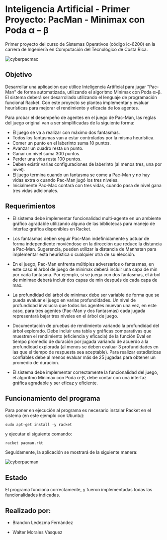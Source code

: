 # Inteligencia Artificial - Primer Proyecto: PacMan - Minimax con Poda α – β

Primer proyecto del curso de Sistemas Operativos (código ic-6200) en la carrera de Ingeniería en Computación del Tecnológico de Costa Rica.

![cyberpacmac](https://user-images.githubusercontent.com/56206208/129430058-611a95a5-4a82-455e-898e-16a929198079.png)

## Objetivo

Desarrollar una aplicación que utilice Inteligencia Artificial para jugar "Pac-Man" de forma automatizada, utilizando el algoritmo Minimax con Poda α–β. El sistema deberá ser desarrollado utilizando el lenguaje de programación funcional Racket. Con este proyecto se plantea implementar y evaluar heurísticas para mejorar el rendimiento y eficacia de los agentes.

Para probar el desempeño de agentes en el juego de Pac-Man, las reglas del juego original van a ser simplificadas de la siguiente forma:
* El juego se va a realizar con máximo dos fantasmas.
* Todos los fantasmas van a estar controlados por la misma heurística.
* Comer un punto en el laberinto suma 10 puntos.
* Avanzar un cuadro resta un punto.
* Ganar un nivel suma 300 puntos.
* Perder una vida resta 100 puntos.
* Deben existir varias configuraciones de laberinto (al menos tres, una por nivel).
* El juego termina cuando un fantasma se come a Pac-Man y no hay vidas extra o cuando Pac-Man jugó los tres niveles.
* Inicialmente Pac-Mac contará con tres vidas, cuando pasa de nivel gana tres vidas adicionales.

## Requerimientos

* El sistema debe implementar funcionalidad multi-agente en un ambiente gráfico agradable utilizando alguna de las bibliotecas para manejo de interfaz gráfica disponibles en Racket.

* Los fantasmas deben seguir Pac-Man indefinidamente y actuar de forma independiente moviéndose en la dirección que reduce la distancia a Pac-Man. Sugerencia, pueden utilizar la distancia de Manhatan para implementar esta heurística o cualquier otra de su elección.

* En el juego, Pac-Man enfrenta múltiples adversarios o fantasmas, en este caso el árbol de juego de minimax deberá incluir una capa de min por cada fantasma. Por ejemplo, si se juega con dos fantasmas, el árbol de minimax deberá incluir dos capas de min después de cada capa de max. 

* La profundidad del árbol de minimax debe ser variable de forma que se pueda evaluar el juego en varias profundidades. Un nivel de profundidad involucra que todos los agentes muevan una vez, en este caso, para tres agentes (Pac-Man y dos fantasmas) cada jugada representará bajar tres niveles en el árbol de juego. 

* Documentación de pruebas de rendimiento variando la profundidad del árbol explorado. Debe incluir una tabla y gráficas comparativas que muestren el rendimiento (eficiencia y eficacia) de la función Eval en tiempo promedio de duración por jugada variando de acuerdo a la profundidad explorada (al menos se deben evaluar 3 profundidades en las que el tiempo de respuesta sea aceptable). Para realizar estadísticas confiables debe al menos evaluar más de 25 jugadas para obtener un promedio de duración.

* El sistema debe implementar correctamente la funcionalidad del juego, el algoritmo Minimax con Poda α–β, debe contar con una interfaz gráfica agradable y ser eficaz y eficiente. 

## Funcionamiento del programa

Para poner en ejecución al programa es necesario instalar Racket en el sistema (en este ejemplo con Ubuntu):

```console
sudo apt-get install -y racket
```

y ejecutar el siguiente comando: 

```console
racket pacman.rkt
```

Seguidamente, la aplicación se mostrará de la siguiente manera:

![cyberpacman](https://user-images.githubusercontent.com/56206208/129430053-3ea8d9b7-3d87-4433-8dba-7c657b4c9391.gif)

## Estado

El programa funciona correctamente, y fueron implementadas todas las funcionalidades indicadas.

## Realizado por:

* Brandon Ledezma Fernández

* Walter Morales Vásquez
